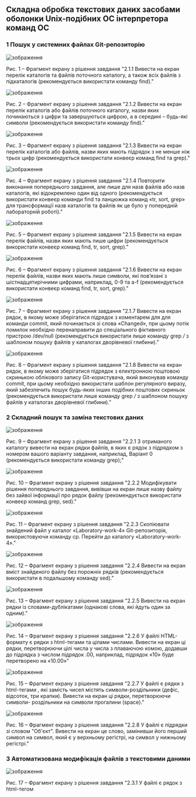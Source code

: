 ## Складна обробка текстових даних засобами оболонки Unix-подібних ОС інтерпретора команд ОС
### 1 Пошук у системних файлах Git-репозиторію
![зображення](https://user-images.githubusercontent.com/99131376/228676659-1ff6e07e-186b-4dcd-8c8b-cf0232b4b846.png)

Рис. 1 – Фрагмент екрану з рішення завдання "2.1.1 Вивести на екран перелік каталогів та файлів поточного каталогу, а також всіх файлів з підкаталогів (рекомендується використати команду find)."

![зображення](https://user-images.githubusercontent.com/99131376/228676736-fb5687b2-7914-4067-af8f-0ff6898ce5bb.png)

Рис. 2 – Фрагмент екрану з рішення завдання "2.1.2 Вивести на екран перелік каталогів або файлів поточного каталогу, назви яких починаються з цифри та завершуються цифрою, а в середині – будь-які символи (рекомендується використати команду find)."

![зображення](https://user-images.githubusercontent.com/99131376/228676824-b650dd90-e77c-49b2-814e-1fc4fa238797.png)

Рис. 3 – Фрагмент екрану з рішення завдання "2.1.3 Вивести на екран перелік каталогів або файлів, назви яких мають підрядок з не менше ніж трьох цифр (рекомендується використати конвеєр команд find та grep)."

![зображення](https://user-images.githubusercontent.com/99131376/228676911-ef79eaea-7898-436a-9b0d-5a65c859677c.png)

Рис. 4 – Фрагмент екрану з рішення завдання "2.1.4 Повторити виконання попереднього завдання, але лише для назв файлів або назв каталогів, які відокремлено один від одного (рекомендується використати конвеєр команди find та ланцюжка команд «tr, sort, grep» для трансформації назв каталогів та файлів як це було у попередній лабораторній роботі)."

![зображення](https://user-images.githubusercontent.com/99131376/228677049-ddbdb35f-e191-4809-8af5-c50e8e6d1ced.png)

Рис. 5 – Фрагмент екрану з рішення завдання "2.1.5 Вивести на екран перелік файлів, назви яких мають лише цифри (рекомендується використати конвеєр команд find, tr, sort, grep)."

![зображення](https://user-images.githubusercontent.com/99131376/228677113-d6dbd7b4-45d1-4f54-a09e-5b4d2cf5f71c.png)

Рис. 6 – Фрагмент екрану з рішення завдання "2.1.6 Вивести на екран перелік файлів, назви яких мають лише символи, які пов’язані з шістнадцятирічними цифрами, наприклад, 0-9 та a-f (рекомендується використати конвеєр команд find, tr, sort, grep)."

![зображення](https://user-images.githubusercontent.com/99131376/228677182-5c6b0964-56d8-45ba-9673-673e2f50fadb.png)

Рис. 7 – Фрагмент екрану з рішення завдання "2.1.7 Вивести на екран рядок, в якому може зберігатися підрядок з коментарем для для команди commit, який починається зі слова «Changed», при цьому потік помилок необхідно перенаправити до спеціального фіктивного пристрою /dev/null (рекомендується використати лише команду grep */* з шаблоном пошуку файлів у каталогах дворівневої глибини)."

![зображення](https://user-images.githubusercontent.com/99131376/228677279-98a07a47-a74b-4ae8-b215-9ce7c9bc109d.png)

Рис. 8 – Фрагмент екрану з рішення завдання "2.1.8 Вивести на екран рядок, в якому може зберігатися підрядок з електронною поштовою скринькою облікового запису Git-користувача, який виконував команду commit, при цьому необхідно використати шаблон регулярного виразу, який забезпечить пошук будь-яких інших подібних поштових скриньок (рекомендується використати лише команду grep */* з шаблоном пошуку файлів у каталогах дворівневої глибини)."

### 2 Складний пошук та заміна текстових даних
![зображення](https://user-images.githubusercontent.com/99131376/228677416-4ea70abd-38c7-43d8-b64d-450459d1e46f.png)

Рис. 9 – Фрагмент екрану з рішення завдання "2.2.1 З отриманого каталогу вивести на екран рядки файлів, в яких є рядок з підрядком з номером вашого варіанту завдання, наприклад, Варіант 0 (рекомендується використати команду grep);"

![зображення](https://user-images.githubusercontent.com/99131376/228677474-615700ae-c1b6-4c70-a492-70392b192df1.png)

Рис. 10 – Фрагмент екрану з рішення завдання "2.2.2 Модифікувати рішення попереднього завдання, вивівши на екран лише назву файлу без зайвої інформації про рядок файлу (рекомендується використати конвеєр команд grep, sed)."

![зображення](https://user-images.githubusercontent.com/99131376/228677840-7abf2707-b152-4433-942e-213dece92650.png)

Рис. 11 – Фрагмент екрану з рішення завдання "2.2.3 Скопіювати знайдений файл у каталог «Laboratory-work-4» Git-репозиторія, використовуючи команду cp. Перейти до каталогу «Laboratory-work-4»."

![зображення](https://user-images.githubusercontent.com/99131376/228677934-84eca37e-d7b9-4607-84fd-699009430603.png)

Рис. 12 – Фрагмент екрану з рішення завдання "2.2.4 Вивести на екран вміст знайденого файлу без порожніх рядків (рекомендується використати в подальшому команду sed)."

![зображення](https://user-images.githubusercontent.com/99131376/228678024-5f825cf3-d591-4eb8-baed-07e02d12328c.png)

Рис. 13 – Фрагмент екрану з рішення завдання "2.2.5 Вивести на екран рядки із словами-дублікатами (однакові слова, які йдуть один за одним)."

![зображення](https://user-images.githubusercontent.com/99131376/228678114-114eb3d5-e4fa-4675-bff4-5576d1601d42.png)

Рис. 14 – Фрагмент екрану з рішення завдання "2.2.6 У файлі HTML-формату є рядки з html-тегами <td> та цілами числами. Вивести
на екран ці рядки, перетворюючи цілі числа у числа з плаваючою комою, додавши до підрядка з числом підрядок .00, наприклад, підрядок «10» буде перетворено на «10.00»"

![зображення](https://user-images.githubusercontent.com/99131376/228678206-79e5c4f9-1e35-4b78-af1b-27af1f193670.png)

Рис. 15 – Фрагмент екрану з рішення завдання "2.2.7 У файлі є рядки з html-тегами <td>, які замість чисел містять символи-роздільники (дефіс, відсоток, три крапки). Вивести на екран ці рядки, перетворюючи символи- роздільники на символи прогалини (space)."

![зображення](https://user-images.githubusercontent.com/99131376/228678304-755e3454-4af3-4eed-b946-28ffbe0d2625.png)

Рис. 16 – Фрагмент екрану з рішення завдання "2.2.8 У файлі є підрядки зі словом "Об'єкт". Вивести на екран це слово, замінивши його перший символ на символ, який є у верхньому регістрі, на символ у нижньому регістрі."

### 3 Автоматизована модифікація файлів з текстовими даними
![зображення](https://user-images.githubusercontent.com/99131376/228678550-155f6180-c144-4495-9c9c-27713f8b9c0e.png)

Рис. 17 – Фрагмент екрану з рішення завдання "2.3.1 У файлі є рядок з html-тегом <title>. Видалити з цього рядка цифри, які розміщено наприкінці рядка."

![зображення](https://user-images.githubusercontent.com/99131376/228678636-bcbb8771-b154-4861-8f80-4cc092d36857.png)

Рис. 18 – Фрагмент екрану з рішення завдання "2.3.2 У файлі є рядок з html-тегом <title>. Додати після цього рядка новий рядок, який
містить наступне: "Таблиця оновлено автоматично. Автор - ПІБ, група" (рекомендується додати за номером, який заздалегіть визначено попердньою командою sed наприклад, після 4-го рядку)."

![зображення](https://user-images.githubusercontent.com/99131376/228678994-d123b9e6-8ae3-49ab-86a2-bad661a26e72.png)

Рис. 19 – Фрагмент екрану з рішення завдання "2.3.3 Видалити з файлу всі порожні рядки."

![зображення](https://user-images.githubusercontent.com/99131376/228679154-35224ace-9bc9-4e68-b893-a6b7b50a24da.png)

Рис. 20 – Фрагмент екрану з рішення завдання "2.3.4 Видалити з файлу слова-дублікати."

![зображення](https://user-images.githubusercontent.com/99131376/228679302-6a25898d-3224-48b0-a402-a8ec5b17dab6.png)

Рис. 21 – Фрагмент екрану з рішення завдання "2.3.5 Об’єднати команди SED, створені у попередніх завданнях, в окремий текстовий файл з назвою за шаблоном surname.sed, де surname – ваше прізвище латинськими літерами. Виконати утиліту SED з читанням команд зі створенного файлу."



